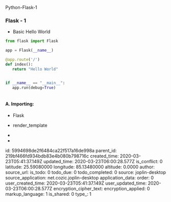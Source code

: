 Python-Flask-1

### Flask - 1

+ Basic Hello World

 ```python
 from flask import Flask

app = Flask(__name__)

@app.route('/')
def index():
    return "Hello World"


if __name__ == "__main__":
    app.run(debug=True)
    
```

#### A. Importing:
+ Flask
+ render_template
+ 

+ 

id: 5994698de2f6484ca22f517a16de998a
parent_id: 219bf466fd934bdb83e4b080b798716c
created_time: 2020-03-23T05:41:37.149Z
updated_time: 2020-03-23T06:00:28.577Z
is_conflict: 0
latitude: 25.59080000
longitude: 85.13480000
altitude: 0.0000
author: 
source_url: 
is_todo: 0
todo_due: 0
todo_completed: 0
source: joplin-desktop
source_application: net.cozic.joplin-desktop
application_data: 
order: 0
user_created_time: 2020-03-23T05:41:37.149Z
user_updated_time: 2020-03-23T06:00:28.577Z
encryption_cipher_text: 
encryption_applied: 0
markup_language: 1
is_shared: 0
type_: 1